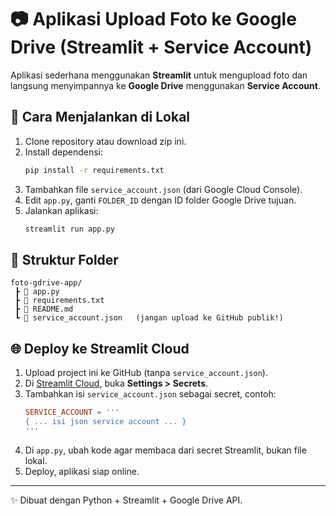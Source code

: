 # 📷 Aplikasi Upload Foto ke Google Drive (Streamlit + Service Account)

Aplikasi sederhana menggunakan **Streamlit** untuk mengupload foto dan langsung menyimpannya ke **Google Drive** menggunakan **Service Account**.

## 🚀 Cara Menjalankan di Lokal

1. Clone repository atau download zip ini.
2. Install dependensi:
   ```bash
   pip install -r requirements.txt
   ```
3. Tambahkan file `service_account.json` (dari Google Cloud Console).
4. Edit `app.py`, ganti `FOLDER_ID` dengan ID folder Google Drive tujuan.
5. Jalankan aplikasi:
   ```bash
   streamlit run app.py
   ```

## 📂 Struktur Folder
```
foto-gdrive-app/
 ┣ 📄 app.py
 ┣ 📄 requirements.txt
 ┣ 📄 README.md
 ┗ 📄 service_account.json   (jangan upload ke GitHub publik!)
```

## 🌐 Deploy ke Streamlit Cloud

1. Upload project ini ke GitHub (tanpa `service_account.json`).
2. Di [Streamlit Cloud](https://share.streamlit.io/), buka **Settings > Secrets**.
3. Tambahkan isi `service_account.json` sebagai secret, contoh:
   ```toml
   SERVICE_ACCOUNT = '''
   { ... isi json service account ... }
   '''
   ```
4. Di `app.py`, ubah kode agar membaca dari secret Streamlit, bukan file lokal.
5. Deploy, aplikasi siap online.

---

✨ Dibuat dengan Python + Streamlit + Google Drive API.
